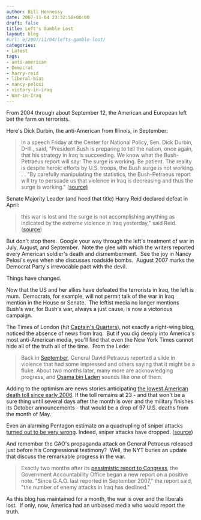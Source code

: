 ```yaml
---
author: Bill Hennessy
date: 2007-11-04 23:32:58+00:00
draft: false
title: Left's Gamble Lost
layout: blog
#url: e/2007/11/04/lefts-gamble-lost/
categories:
- Latest
tags:
- anti-american
- Democrat
- harry-reid
- liberal-bias
- nancy-pelosi
- victory-in-iraq
- War-in-Iraq
---
```


From 2004 through about September 12, the American and European left bet the farm on terrorists.

Here's Dick Durbin, the anti-American from Illinois, in September:


> In a speech Friday at the Center for National Policy, Sen. Dick Durbin, D-Ill., said, "President Bush is preparing to tell the nation, once again, that his strategy in Iraq is succeeding. We know what the Bush-Petraeus report will say: The surge is working. Be patient. The reality is despite heroic efforts by U.S. troops, the Bush surge is not working. . . "By carefully manipulating the statistics, the Bush-Petraeus report will try to persuade us that violence in Iraq is decreasing and thus the surge is working." ([source)](https://abcnews.go.com/Politics/story?id=3575785&page=1)


Senate Majority Leader (and heed that title) Harry Reid declared defeat in April:


> this war is lost and the surge is not accomplishing anything as indicated by the extreme violence in Iraq yesterday," said Reid. ([source](https://www.cbsnews.com/stories/2007/04/20/politics/main2709229.shtml?source=RSSattr=HOME_2709229))


But don't stop there.  Google your way through the left's treatment of war in July, August, and September.  Note the glee with which the writers reported every American soldier's death and dismemberment.  See the joy in Nancy Pelosi's eyes when she discusses roadside bombs.  August 2007 marks the Democrat Party's irrevocable pact with the devil.   

Things have changed. 

Now that the US and her allies have defeated the terrorists in Iraq, the left is mum.  Democrats, for example, will not permit talk of the war in Iraq mention in the House or Senate.  The leftist media no longer mentions Bush's war, for Bush's war, always a just cause, is now a victorious  campaign.

The Times of London (h/t [Captain's Quarters](https://www.captainsquartersblog.com/mt/archives/015816.php)), not exactly a right-wing blog, noticed the absence of news from Iraq.  But if you dig deeply into America's most anti-American media, you'll find that even the New York Times cannot hide all of the truth all of the time.  From the Lede:


> Back in [September](https://thelede.blogs.nytimes.com/2007/09/11/watching-the-iraq-hearings-day-2/), General David Petraeus reported a slide in violence that had some impressed and others saying that it might be a fluke. About two months later, many more are acknowledging progress, and [Osama bin Laden](https://thelede.blogs.nytimes.com/2007/10/22/bin-laden-tape-drop-in-iraq-violence/) sounds like one of them.

Adding to the optimism are news stories anticipating [the lowest American death toll since early 2006](https://www.csmonitor.com/2007/1031/p01s01-usmi.html). If the toll remains at 23 - and that won't be a sure thing until several days after the month is over and the military finishes its October announcements - that would be a drop of 97 U.S. deaths from the month of May.

Even an alarming Pentagon estimate on a quadrupling of sniper attacks [turned out to be very wrong](https://blog.wired.com/defense/2007/10/pentagon-sniper.html). Indeed, sniper attacks have dropped. ([source](https://thelede.blogs.nytimes.com/2007/10/31/seizing-the-slide-in-iraq-violence/?hp))


And remember the GAO's propaganda attack on General Petraeus released just before his Congressional testimony?  Well, the NYT buries an update that discuss the remarkable progress in the war.


> Exactly two months after its [pessimistic report to Congress](https://thelede.blogs.nytimes.com/2007/08/30/a-more-pessimistic-report-on-iraq/), the Government Accountability Office began a new report on a positive note. "Since G.A.O. last reported in September 2007," the report said, "the number of enemy attacks in Iraq has declined."


As this blog has maintained for a month, the war is over and the liberals lost.  If only, now, America had an unbiased media who would report the truth. 
